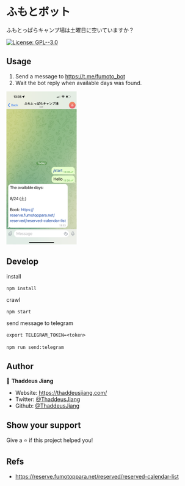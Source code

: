 # ふもとボット

ふもとっぱらキャンプ場は土曜日に空いていますか？

[![License: GPL--3.0](https://img.shields.io/badge/License-GPL--3.0-yellow.svg)](./LICENSE)

## Usage

1. Send a message to https://t.me/fumoto_bot
2. Wait the bot reply when available days was found.

<img src="./docs/telegram-message.png" alt="telegram message" height="400px">

## Develop

install

```sh
npm install
```

crawl

```
npm start
```

send message to telegram

```
export TELEGRAM_TOKEN=<token>

npm run send:telegram
```

## Author

👤 **Thaddeus Jiang**

- Website: https://thaddeusjiang.com/
- Twitter: [@ThaddeusJiang](https://twitter.com/ThaddeusJiang)
- Github: [@ThaddeusJiang](https://github.com/ThaddeusJiang)

## Show your support

Give a ⭐️ if this project helped you!

## Refs

- https://reserve.fumotoppara.net/reserved/reserved-calendar-list
